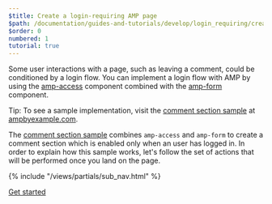 ```yaml
---
$title: Create a login-requiring AMP page
$path: /documentation/guides-and-tutorials/develop/login_requiring/create-login.html
$order: 0
numbered: 1
tutorial: true
---
```

Some user interactions with a page, such as leaving a comment, could be conditioned by a login flow. You can implement a login flow with AMP by using the [amp-access](/docs/reference/components/amp-access.html) component combined with the [amp-form](/docs/reference/components/amp-form.html) component.

Tip: To see a sample implementation, visit the [comment section sample](https://ampbyexample.com/samples_templates/comment_section/) at [ampbyexample.com](https://ampbyexample.com).

The [comment section sample](https://ampbyexample.com/samples_templates/comment_section/) combines `amp-access` and `amp-form` to create a comment section which is enabled only when an user has logged in. In order to explain how this sample works, let's follow the set of actions that will be performed once you land on the page.

{% include "/views/partials/sub_nav.html" %}

<div class="prev-next-buttons">
<a class="button" href="{{g.doc('/content/amp-dev/documentation/guides-and-tutorials/develop/login_requiring/login.md', locale=doc.locale).url.path}}"><span class="arrow-next">Get started</span></a>
</div>
